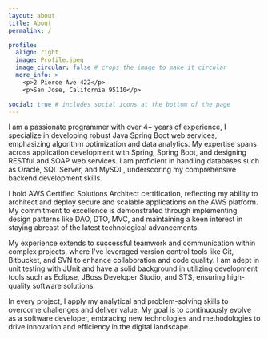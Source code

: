 ```yaml
---
layout: about
title: About
permalink: /

profile:
  align: right
  image: Profile.jpeg
  image_circular: false # crops the image to make it circular
  more_info: >
    <p>2 Pierce Ave 422</p>
    <p>San Jose, California 95110</p>

social: true # includes social icons at the bottom of the page
---
```


I am a passionate programmer with over 4+ years of experience, I specialize in developing robust Java Spring Boot web services, emphasizing algorithm optimization and data analytics. My expertise spans across application development with Spring, Spring Boot, and designing RESTful and SOAP web services. I am proficient in handling databases such as Oracle, SQL Server, and MySQL, underscoring my comprehensive backend development skills.

I hold AWS Certified Solutions Architect certification, reflecting my ability to architect and deploy secure and scalable applications on the AWS platform. My commitment to excellence is demonstrated through implementing design patterns like DAO, DTO, MVC, and maintaining a keen interest in staying abreast of the latest technological advancements.

My experience extends to successful teamwork and communication within complex projects, where I've leveraged version control tools like Git, Bitbucket, and SVN to enhance collaboration and code quality. I am adept in unit testing with JUnit and have a solid background in utilizing development tools such as Eclipse, JBoss Developer Studio, and STS, ensuring high-quality software solutions.

In every project, I apply my analytical and problem-solving skills to overcome challenges and deliver value. My goal is to continuously evolve as a software developer, embracing new technologies and methodologies to drive innovation and efficiency in the digital landscape.


